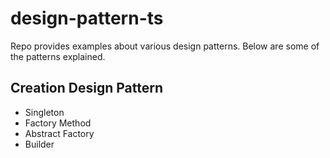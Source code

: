# design-pattern-ts

Repo provides examples about various design patterns. Below are some of the patterns explained.

## Creation Design Pattern 

- Singleton
- Factory Method
- Abstract Factory
- Builder